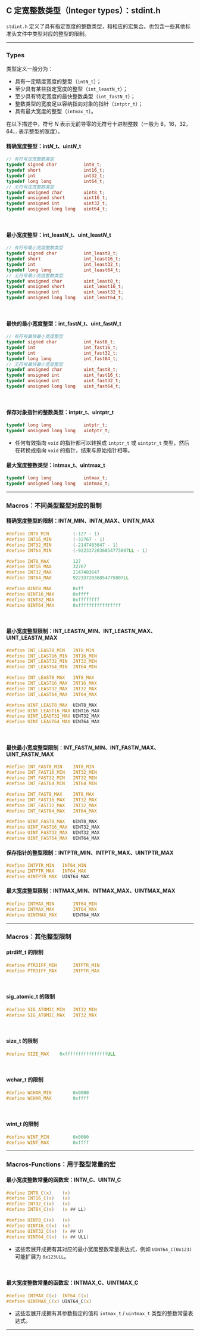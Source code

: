## C 定宽整数类型（Integer types）：stdint.h

`stdint.h` 定义了具有指定宽度的整数类型，和相应的宏集合。也包含一些其他标准头文件中类型对应的整型的限制。

---
### Types

类型定义一般分为：
  - 具有一定精度宽度的整型（`intN_t`）；
  - 至少具有某些指定宽度的整型（`int_leastN_t`）；
  - 至少具有特定宽度的最快整数类型（`int_fastN_t`）；
  - 整数类型的宽度足以容纳指向对象的指针（`intptr_t`）；
  - 具有最大宽度的整型（`intmax_t`）。

在以下描述中，符号 $N$ 表示无前导零的无符号十进制整数（一般为 8，16，32，64... 表示整型的宽度）。

#### 精确宽度整型：int*N*_t、uint*N*_t

```c
// 有符号定宽整数类型
typedef signed char          int8_t;
typedef short                int16_t;
typedef int                  int32_t;
typedef long long            int64_t;
// 无符号定宽整数类型  
typedef unsigned char        uint8_t;
typedef unsigned short       uint16_t;
typedef unsigned int         uint32_t;
typedef unsigned long long   uint64_t; 
```

<br>

#### 最小宽度整型：int_least*N*_t、uint_least*N*_t

```c
// 有符号最小宽度整数类型
typedef signed char          int_least8_t;
typedef short                int_least16_t;
typedef int                  int_least32_t;
typedef long long            int_least64_t;
// 无符号最小宽度整数类型
typedef unsigned char        uint_least8_t;
typedef unsigned short       uint_least16_t;
typedef unsigned int         uint_least32_t;
typedef unsigned long long   uint_least64_t;
```

<br>

#### 最快的最小宽度整型：int_fast*N*_t、uint_fast*N*_t

```c
// 有符号最快最小宽度整型
typedef signed char          int_fast8_t;
typedef int                  int_fast16_t;
typedef int                  int_fast32_t;
typedef long long            int_fast64_t;
// 无符号最快最小宽度整型
typedef unsigned char        uint_fast8_t;
typedef unsigned int         uint_fast16_t;
typedef unsigned int         uint_fast32_t;
typedef unsigned long long   uint_fast64_t;
```

<br> 

#### 保存对象指针的整数类型：intptr_t、uintptr_t

```c
typedef long long            intptr_t;
typedef unsigned long long   uintptr_t;
```

- 任何有效指向 `void` 的指针都可以转换成 `intptr_t` 或 `uintptr_t` 类型，然后在转换成指向 `void` 的指针，结果与原始指针相等。

#### 最大宽度整数类型：intmax_t、uintmax_t

```c
typedef long long            intmax_t;
typedef unsigned long long   uintmax_t;
```

---
### Macros：不同类型整型对应的限制

#### 精确宽度整型的限制：INT*N*_MIN、INT*N*_MAX、UINT*N*_MAX

```c
#define INT8_MIN         (-127 - 1)
#define INT16_MIN        (-32767 - 1)
#define INT32_MIN        (-2147483647 - 1)
#define INT64_MIN        (-9223372036854775807LL - 1)

#define INT8_MAX         127
#define INT16_MAX        32767
#define INT32_MAX        2147483647
#define INT64_MAX        9223372036854775807LL

#define UINT8_MAX        0xff
#define UINT16_MAX       0xffff
#define UINT32_MAX       0xffffffff
#define UINT64_MAX       0xffffffffffffffff
```

<br>

#### 最小宽度整型限制：INT_LEAST*N*_MIN、INT_LEAST*N*_MAX、UINT_LEAST*N*_MAX

```c
#define INT_LEAST8_MIN   INT8_MIN
#define INT_LEAST16_MIN  INT16_MIN
#define INT_LEAST32_MIN  INT32_MIN
#define INT_LEAST64_MIN  INT64_MIN

#define INT_LEAST8_MAX   INT8_MAX
#define INT_LEAST16_MAX  INT16_MAX
#define INT_LEAST32_MAX  INT32_MAX
#define INT_LEAST64_MAX  INT64_MAX

#define UINT_LEAST8_MAX  UINT8_MAX
#define UINT_LEAST16_MAX UINT16_MAX
#define UINT_LEAST32_MAX UINT32_MAX
#define UINT_LEAST64_MAX UINT64_MAX
```

<br>

#### 最快最小宽度整型限制：INT_FAST*N*_MIN、INT_FAST*N*_MAX、UINT_FAST*N*_MAX

```c
#define INT_FAST8_MIN    INT8_MIN
#define INT_FAST16_MIN   INT32_MIN
#define INT_FAST32_MIN   INT32_MIN
#define INT_FAST64_MIN   INT64_MIN

#define INT_FAST8_MAX    INT8_MAX
#define INT_FAST16_MAX   INT32_MAX
#define INT_FAST32_MAX   INT32_MAX
#define INT_FAST64_MAX   INT64_MAX

#define UINT_FAST8_MAX   UINT8_MAX
#define UINT_FAST16_MAX  UINT32_MAX
#define UINT_FAST32_MAX  UINT32_MAX
#define UINT_FAST64_MAX  UINT64_MAX
```

#### 保存指针的整型限制：INTPTR_MIN、INTPTR_MAX、UINTPTR_MAX

```c
#define INTPTR_MIN   INT64_MIN
#define INTPTR_MAX   INT64_MAX
#define UINTPTR_MAX  UINT64_MAX
```

#### 最大宽度整型限制：INTMAX_MIN、INTMAX_MAX、UINTMAX_MAX

```c
#define INTMAX_MIN       INT64_MIN
#define INTMAX_MAX       INT64_MAX
#define UINTMAX_MAX      UINT64_MAX
```

---
### Macros：其他整型限制

#### ptrdiff_t 的限制

```c
#define PTRDIFF_MIN      INTPTR_MIN
#define PTRDIFF_MAX      INTPTR_MAX
```

<br>

#### sig_atomic_t 的限制

```c
#define SIG_ATOMIC_MIN   INT32_MIN
#define SIG_ATOMIC_MAX   INT32_MAX
```

<br>

#### size_t 的限制

```c
#define SIZE_MAX    0xffffffffffffffffULL
```

<br>

#### wchar_t 的限制

```c
#define WCHAR_MIN        0x0000
#define WCHAR_MAX        0xffff
```

<br>

#### wint_t 的限制

```c
#define WINT_MIN         0x0000
#define WINT_MAX         0xffff
```

---
### Macros-Functions：用于整型常量的宏

#### 最小宽度整数常量的函数宏：INT*N*_C、UINT*N*_C

```c
#define INT8_C(x)    (x)
#define INT16_C(x)   (x)
#define INT32_C(x)   (x)
#define INT64_C(x)   (x ## LL)

#define UINT8_C(x)   (x)
#define UINT16_C(x)  (x)
#define UINT32_C(x)  (x ## U)
#define UINT64_C(x)  (x ## ULL)
```

- 这些宏展开成拥有其对应的最小宽度整数常量表达式，例如 `UINT64_C(0x123)` 可能扩展为 `0x123ULL`。

<br>

#### 最大宽度整数常量的函数宏：INTMAX_C、UINTMAX_C

```c
#define INTMAX_C(x)  INT64_C(x)
#define UINTMAX_C(x) UINT64_C(x)
```

- 这些宏展开成拥有其参数指定的值和 `intmax_t` / `uintmax_t` 类型的整数常量表达式。

---